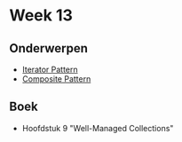 # Week 13

## Onderwerpen

-   [Iterator Pattern](/topics/12b_iterator)
-   [Composite Pattern](/topics/13a_composite)

## Boek

-   Hoofdstuk 9 "Well-Managed Collections"
